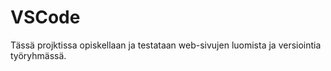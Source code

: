 # VSCode

Tässä projktissa opiskellaan ja testataan web-sivujen luomista ja versiointia työryhmässä.
